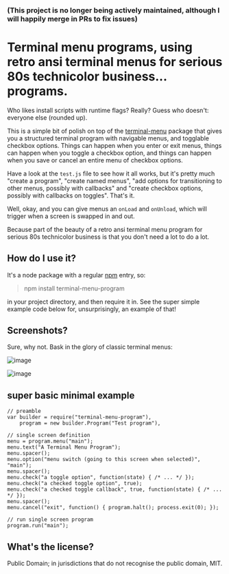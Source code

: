 ### (This project is no longer being actively maintained, although I will happily merge in PRs to fix issues)

# Terminal menu programs, using retro ansi terminal menus for serious 80s technicolor business... programs.


Who likes install scripts with runtime flags? Really? Guess who doesn't: everyone else (rounded up).

This is a simple bit of polish on top of the [terminal-menu](https://www.npmjs.org/package/terminal-menu) package that gives you a structured terminal program with navigable menus, and togglable checkbox options. Things can happen when you enter or exit menus, things can happen when you toggle a checkbox option, and things can happen when you save or cancel an entire menu of checkbox options.

Have a look at the `test.js` file to see how it all works, but it's pretty much "create a program", "create named menus", "add options for transitioning to other menus, possibly with callbacks" and "create checkbox options, possibly with callbacks on toggles". That's it.

Well, okay, and you can give menus an `onLoad` and `onUnload`, which will trigger when a screen is swapped in and out.

Because part of the beauty of a retro ansi terminal menu program for serious 80s technicolor business is that you don't need a lot to do a lot.

How do I use it?
---

It's a node package with a regular [npm](https://www.npmjs.org/package/terminal-menu-program) entry, so:

> npm install terminal-menu-program

in your project directory, and then require it in. See the super simple example code below for, unsurprisingly, an example of that!

Screenshots?
---
Sure, why not. Bask in the glory of classic terminal menus:

![image](https://cloud.githubusercontent.com/assets/177243/4414059/0e4e9a00-4510-11e4-924e-59db1c523557.png)

![image](https://cloud.githubusercontent.com/assets/177243/4414078/6337fade-4510-11e4-811d-a6555dccacd8.png)

super basic minimal example
---

```
// preamble
var builder = require("terminal-menu-program"),
    program = new builder.Program("Test program"),

// single screen definition
menu = program.menu("main");
menu.text("A Terminal Menu Program");
menu.spacer();
menu.option("menu switch (going to this screen when selected)", "main");
menu.spacer();
menu.check("a toggle option", function(state) { /* ... */ });
menu.check("a checked toggle option", true);
menu.check("a checked toggle callback", true, function(state) { /* ... */ });
menu.spacer();
menu.cancel("exit", function() { program.halt(); process.exit(0); });

// run single screen program
program.run("main");
```

What's the license?
---

Public Domain; in jurisdictions that do not recognise the public domain, MIT.
